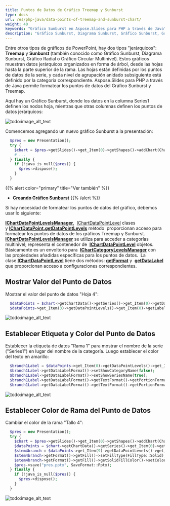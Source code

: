 ```yaml
---
title: Puntos de Datos de Gráfico Treemap y Sunburst
type: docs
url: /es/php-java/data-points-of-treemap-and-sunburst-chart/
weight: 40
keywords: "Gráfico Sunburst en Aspose.Slides para PHP a través de Java"
description: "Gráfico Sunburst, Diagrama Sunburst, Gráfico Sunburst, Gráfico Radial o Gráfico Circular Multinivel con Aspose.Slides para PHP a través de Java."
---
```


Entre otros tipos de gráficos de PowerPoint, hay dos tipos "jerárquicos": **Treemap** y **Sunburst** (también conocido como Gráfico Sunburst, Diagrama Sunburst, Gráfico Radial o Gráfico Circular Multinivel). Estos gráficos muestran datos jerárquicos organizados en forma de árbol, desde las hojas hasta la parte superior de la rama. Las hojas están definidas por los puntos de datos de la serie, y cada nivel de agrupación anidado subsiguiente está definido por la categoría correspondiente. Aspose.Slides para PHP a través de Java permite formatear los puntos de datos del Gráfico Sunburst y Treemap.

Aquí hay un Gráfico Sunburst, donde los datos en la columna Series1 definen los nodos hoja, mientras que otras columnas definen los puntos de datos jerárquicos:

![todo:image_alt_text](https://lh6.googleusercontent.com/TSSU5O7SLOi5NZD9JaubhgGU1QU5tYKc23RQX_cal3tlz5TpOvsgUFLV_rHvruwN06ft1XYgsLhbeEDXzVqdAybPIbpfGy-lwoQf_ydxDwcjAeZHWfw61c4koXezAAlEeCA7x6BZ)

Comencemos agregando un nuevo gráfico Sunburst a la presentación:

```php
  $pres = new Presentation();
  try {
    $chart = $pres->getSlides()->get_Item(0)->getShapes()->addChart(ChartType::Sunburst, 100, 100, 450, 400);
    # ...
  } finally {
    if (!java_is_null($pres)) {
      $pres->dispose();
    }
  }
```

{{% alert color="primary" title="Ver también" %}} 
- [**Creando Gráfico Sunburst**](/slides/es/php-java/adding-charts/#addingcharts-creatingsunburstchart)
{{% /alert %}}

Si hay necesidad de formatear los puntos de datos del gráfico, debemos usar lo siguiente:

[**IChartDataPointLevelsManager**](https://reference.aspose.com/slides/php-java/aspose.slides/IChartDataPointLevelsManager), 
[IChartDataPointLevel](https://reference.aspose.com/slides/php-java/aspose.slides/IChartDataPointLevel) clases 
y [**IChartDataPoint.getDataPointLevels**](https://reference.aspose.com/slides/php-java/aspose.slides/IChartDataPoint#getDataPointLevels--) método 
proporcionan acceso para formatear los puntos de datos de los gráficos Treemap y Sunburst. 
[**IChartDataPointLevelsManager**](https://reference.aspose.com/slides/php-java/aspose.slides/IChartDataPointLevelsManager)
se utiliza para acceder a categorías multinivel; representa el contenedor de 
[**IChartDataPointLevel**](https://reference.aspose.com/slides/php-java/aspose.slides/IChartDataPointLevel) objetos.
Básicamente es un envoltorio para 
[**IChartCategoryLevelsManager**](https://reference.aspose.com/slides/php-java/aspose.slides/IChartCategoryLevelsManager) con
las propiedades añadidas específicas para los puntos de datos. 
La clase [**IChartDataPointLevel**](https://reference.aspose.com/slides/php-java/aspose.slides/IChartDataPointLevel) tiene
dos métodos: [**getFormat**](https://reference.aspose.com/slides/php-java/aspose.slides/IChartDataPointLevel#getFormat--) y 
[**getDataLabel**](https://reference.aspose.com/slides/php-java/aspose.slides/IChartDataPointLevel#getLabel--) que
proporcionan acceso a configuraciones correspondientes.
## **Mostrar Valor del Punto de Datos**
Mostrar el valor del punto de datos "Hoja 4":

```php
  $dataPoints = $chart->getChartData()->getSeries()->get_Item(0)->getDataPoints();
  $dataPoints->get_Item(3)->getDataPointLevels()->get_Item(0)->getLabel()->getDataLabelFormat()->setShowValue(true);
```

![todo:image_alt_text](https://lh6.googleusercontent.com/bKHMf5Bj37ZkMwUE1OfXjw7_CRmDhafhQOUuVWDmitwbtdkwD68ibWluY6Q1HQz_z2Q-BR_SBrBPZ_gID5bGH0PUqI5w37S22RT-ZZal6k7qIDstKntYi5QXS8z-SgpnsI78WGiu)

## **Establecer Etiqueta y Color del Punto de Datos**
Establecer la etiqueta de datos "Rama 1" para mostrar el nombre de la serie ("Series1") en lugar del nombre de la categoría. Luego establecer el color del texto en amarillo:

```php
  $branch1Label = $dataPoints->get_Item(0)->getDataPointLevels()->get_Item(0)->getLabel();
  $branch1Label->getDataLabelFormat()->setShowCategoryName(false);
  $branch1Label->getDataLabelFormat()->setShowSeriesName(true);
  $branch1Label->getDataLabelFormat()->getTextFormat()->getPortionFormat()->getFillFormat()->setFillType(FillType::Solid);
  $branch1Label->getDataLabelFormat()->getTextFormat()->getPortionFormat()->getFillFormat()->getSolidFillColor()->setColor(java("java.awt.Color")->YELLOW);
```

![todo:image_alt_text](https://lh6.googleusercontent.com/I9g0kewJnxkhUVlfSWRN39Ng-wzjWyRwF3yTbOD9HhLTLBt_sMJiEfDe7vOfqRNx89o9AVZsYTW3Vv_TIuj4EgM4_UEEi7zQ3jdvaO8FoG2JcsOqNRgbiE5HQZNz8xx_q9qdj8JQ)

## **Establecer Color de Rama del Punto de Datos**
Cambiar el color de la rama "Tallo 4":

```php
  $pres = new Presentation();
  try {
    $chart = $pres->getSlides()->get_Item(0)->getShapes()->addChart(ChartType::Sunburst, 100, 100, 450, 400);
    $dataPoints = $chart->getChartData()->getSeries()->get_Item(0)->getDataPoints();
    $stem4branch = $dataPoints->get_Item(9)->getDataPointLevels()->get_Item(1);
    $stem4branch->getFormat()->getFill()->setFillType(FillType::Solid);
    $stem4branch->getFormat()->getFill()->getSolidFillColor()->setColor(java("java.awt.Color")->RED);
    $pres->save("pres.pptx", SaveFormat::Pptx);
  } finally {
    if (!java_is_null($pres)) {
      $pres->dispose();
    }
  }
```

![todo:image_alt_text](https://lh5.googleusercontent.com/Zll4cpQ5tTDdgwmJ4yuupolfGaANR8SWWTU3XaJav_ZVXVstV1pI1z1OFH-gov6FxPoDz1cxmMyrgjsdYGS24PlhaYa2daKzlNuL1a0xYcqEiyyO23AE6JMOLavWpvqA6SzOCA6_)
